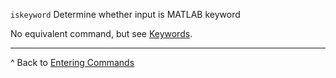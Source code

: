 `iskeyword` Determine whether input is MATLAB keyword

No equivalent command, but see [Keywords](https://docs.julialang.org/en/latest/base/base/#Keywords-1).

***

^ Back to [Entering Commands](Language-Fundamentals#entering-commands)